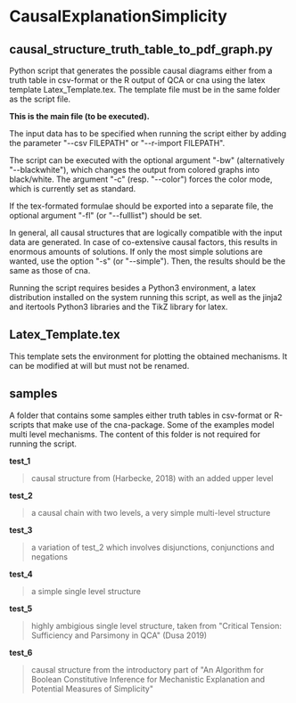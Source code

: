 # CausalExplanationSimplicity

## causal_structure_truth_table_to_pdf_graph.py

Python script that generates the possible causal diagrams either from a truth table in csv-format or the R output of QCA or cna using the latex template Latex_Template.tex. The template file must be in the same folder as the script file. 

**This is the main file (to be executed).**

The input data has to be specified when running the script either by adding the parameter "--csv FILEPATH" or "--r-import FILEPATH".

The script can be executed with the optional argument "-bw" (alternatively "--blackwhite"), which changes the output from colored graphs into black/white. The argument "-c" (resp. "--color") forces the color mode, which is currently set as standard.

If the tex-formated formulae should be exported into a separate file, the optional argument "-fl" (or "--fulllist") should be set.

In general, all causal structures that are logically compatible with the input data are generated. In case of co-extensive causal factors, this results in enormous amounts of solutions. If only the most simple solutions are wanted, use the option "-s" (or "--simple"). Then, the results should be the same as those of cna.

Running the script requires besides a Python3 environment, a latex distribution installed on the system running this script, as well as the jinja2 and itertools Python3 libraries and the TikZ library for latex.


## Latex_Template.tex

This template sets the environment for plotting the obtained mechanisms. It can be modified at will but must not be renamed.


## samples

A folder that contains some samples either truth tables in csv-format or R-scripts that make use of the cna-package. Some of the examples model multi level mechanisms. The content of this folder is not required for running the script.

**test_1**
> causal structure from (Harbecke, 2018) with an added upper level

**test_2**
> a causal chain with two levels, a very simple multi-level structure 

**test_3**
> a variation of test_2 which involves disjunctions, conjunctions and negations

**test_4**
> a simple single level structure

**test_5**
> highly ambigious single level structure, taken from "Critical Tension: Sufficiency and Parsimony in QCA" (Dusa 2019)

**test_6**
> causal structure from the introductory part of "An Algorithm for Boolean Constitutive Inference for Mechanistic Explanation and Potential Measures of Simplicity"
